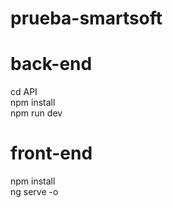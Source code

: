 # prueba-smartsoft <br>
# back-end
cd API <br>
npm install <br>
npm run dev <br>
# front-end
npm install <br>
ng serve -o
